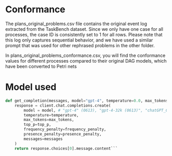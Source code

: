 # Conformance
The plans_original_problems.csv file contains the original event log extracted from the TaskBench dataset. Since we only have one case for all processes, the case ID is consistently set to 1 for all rows. Please note that this log only captures sequential behavior, and we have used a similar prompt that was used for other rephrased problems in the other folder.

In plans_original_problems_conformance.csv, you will find the conformance values for different processes compared to their original DAG models, which have been converted to Petri nets
# Model used
```python
def get_completion(messages, model="gpt-4", temperature=0.0, max_tokens=4000, top_p=1.0, frequency_penalty=0, presence_penalty=0):
    response = client.chat.completions.create(
        model = model, # "gpt-4" (0613), "gpt-4-32k (0613)", "chatGPT_GPT35-turbo-0301" "gpt-35-turbo-16k" "text-davinci-003"
        temperature=temperature,
        max_tokens=max_tokens,
        top_p=top_p,
        frequency_penalty=frequency_penalty,
        presence_penalty=presence_penalty,
        messages=messages
    )
    return response.choices[0].message.content```